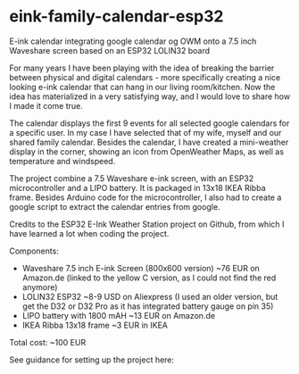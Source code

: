 # eink-family-calendar-esp32
E-ink calendar integrating google calendar og OWM onto a 7.5 inch Waveshare screen based on an ESP32 LOLIN32 board

For many years I have been playing with the idea of breaking the barrier between physical and digital calendars - more specifically creating a nice looking e-ink calendar that can hang in our living room/kitchen. Now the idea has materialized in a very satisfying way, and I would love to share how I made it come true.

The calendar displays the first 9 events for all selected google calendars for a specific user. In my case I have selected that of my wife, myself and our shared family calendar. Besides the calendar, I have created a mini-weather display in the corner, showing an icon from OpenWeather Maps, as well as temperature and windspeed.

The project combine a 7.5 Waveshare e-ink screen, with an ESP32 microcontroller and a LIPO battery. It is packaged in 13x18 IKEA Ribba frame. Besides Arduino code for the microcontroller, I also had to create a google script to extract the calendar entries from google.

Credits to the ESP32 E-Ink Weather Station project on Github, from which I have learned a lot when coding the project.

Components:
* Waveshare 7.5 inch E-ink Screen (800x600 version) ~76 EUR on Amazon.de (linked to the yellow C version, as I could not find the red anymore)
* LOLIN32 ESP32 ~8-9 USD on Aliexpress (I used an older version, but get the D32 or D32 Pro as it has integrated battery gauge on pin 35)
* LIPO battery with 1800 mAH ~13 EUR on Amazon.de
* IKEA Ribba 13x18 frame ~3 EUR in IKEA

Total cost: ~100 EUR

See guidance for setting up the project here:


